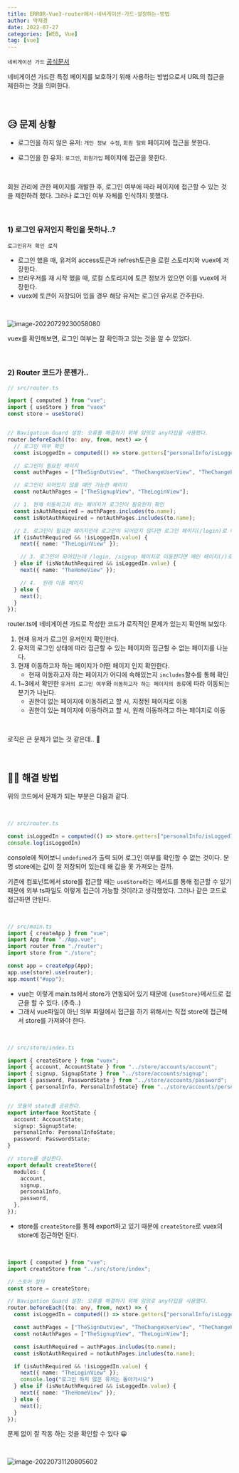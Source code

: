 ```yaml
---
title: ERROR-Vue3-router에서-네비게이션-가드-설정하는-방법
author: 박재경
date: 2022-07-27
categories: [WEB, Vue]
tag: [vue]
---
```


`네비게이션 가드` [공식문서](https://router.vuejs.org/guide/advanced/navigation-guards.html)

네비게이션 가드란 특정 페이지를 보호하기 위해 사용하는 방법으로서 URL의 접근을 제한하는 것을 의미한다. 

<br>

## 😥 문제 상황

- 로그인을 하지 않은 유저: `개인 정보 수정`, `회원 탈퇴` 페이지에 접근을 못한다. 

- 로그인을 한 유저: `로그인`, `회원가입` 페이지에 접근을 못한다.

<br>

회원 관리에 관한 페이지를 개발한 후, 로그인 여부에 따라 페이지에 접근할 수 있는 것을 제한하려 했다. 그러나 로그인 여부 자체를 인식하지 못했다. 

<br>

### 1) 로그인 유저인지 확인을 못하나..?

`로그인유저 확인 로직`

- 로그인 했을 때, 유저의 access토큰과 refresh토큰을 로컬 스토리지와 vuex에 저장한다. 
- 브라우저를 재 시작 했을 때, 로컬 스토리지에 토큰 정보가 있으면 이를 vuex에 저장한다. 
- vuex에 토큰이 저장되어 있을 경우 해당 유저는 로그인 유저로 간주한다. 

<br>

![image-20220729230058080](https://raw.githubusercontent.com/JaeKP/image_repo/main/img/image-20220729230058080.png)

vuex를 확인해보면, 로그인 여부는 잘 확인하고 있는 것을 알 수 있었다. 

<br>

### 2) Router 코드가 문젠가..

```typescript
// src/router.ts 

import { computed } from "vue";
import { useStore } from "vuex"
const store = useStore()


// Navigation Guard 설정: 오류를 해결하기 위해 임의로 any타입을 사용했다. 
router.beforeEach((to: any, from, next) => {
  // 로그인 여부 확인
  const isLoggedIn = computed(() => store.getters["personalInfo/isLoggedIn"]);

  // 로그인이 필요한 페이지
  const authPages = ["TheSignOutView", "TheChangeUserView", "TheChangePwView"];

  // 로그인이 되어있지 않을 때만 가능한 페이지
  const notAuthPages = ["TheSignupView", "TheLoginView"];

  // 1. 현재 이동하고자 하는 페이지가 로그인이 필요한지 확인
  const isAuthRequired = authPages.includes(to.name);
  const isNotAuthRequired = notAuthPages.includes(to.name);

  // 2. 로그인이 필요한 페이지인데 로그인이 되어있지 않다면 로그인 페이지(/login)로 이동
  if (isAuthRequired && !isLoggedIn.value) {
    next({ name: "TheLoginView" });

    // 3. 로그인이 되어있는데 /login, /signup 페이지로 이동한다면 메인 페이지(/)로 이동
  } else if (isNotAuthRequired && isLoggedIn.value) {
    next({ name: "TheHomeView" });

    // 4.  원래 이동 페이지
  } else {
    next();
  }
});
```

router.ts에 네비게이션 가드로 작성한 코드가 로직적인 문제가 있는지 확인해 보았다. 

1. 현재 유저가 로그인 유저인지 확인한다.
2. 유저의 로그인 상태에 따라  접근할 수 있는 페이지와 접근할 수 없는 페이지를 나눈다.
3. 현재 이동하고자 하는 페이지가 어떤 페이지 인지 확인한다. 
   - 현재 이동하고자 하는 페이지가 어디에 속해있는지 `includes`함수를  통해 확인 
4. 1~3에서 확인한 `유저의 로그인 여부`와 `이동하고자 하는 페이지의 종류`에 따라 이동되는 분기가 나뉜다. 
   - 권한이 없는 페이지에 이동하려고 할 시, 지정된 페이지로 이동
   - 권한이 있는 페이지에 이동하려고 할 시, 원래 이동하려고 하는 페이지로 이동

<br>

로직은 큰 문제가 없는 것 같은데.. 🤔

<br>

## 🤸‍♂️ 해결 방법

위의 코드에서 문제가 되는 부분은 다음과 같다.

<br>

```typescript
// src/router.ts 

const isLoggedIn = computed(() => store.getters["personalInfo/isLoggedIn"]);
console.log(isLoggedIn)
```

console에 찍어보니 `undefined`가 출력 되어 로그인 여부를 확인할 수 없는 것이다. 분명 store에는 값이 잘 저장되어 있는데 왜 값을 못 가져오는 걸까. 

기존에 컴포넌트에서 store를 접근할 때는 `useStore`라는 메서드를 통해 접근할 수 있기 때문에  외부 ts파일도 이렇게 접근이 가능할 것이라고 생각했었다. 그러나 같은 코드로 접근하면 안된다.

<br>

````typescript
// src/main.ts
import { createApp } from "vue";
import App from "./App.vue";
import router from "./router";
import store from "./store";

const app = createApp(App);
app.use(store).use(router);
app.mount("#app");
````

- vue는 이렇게 main.ts에서 store가 연동되어 있기 때문에 `{useStore}`메서드로 접근을 할 수 있다. (추측..) 
- 그래서 vue파일이 아닌 외부 파일에서 접근을 하기 위해서는 직접 store에 접근해서 store를 가져와야 한다. 

<br>

```typescript
// src/store/index.ts

import { createStore } from "vuex";
import { account, AccountState } from "../store/accounts/account";
import { signup, SignupState } from "../store/accounts/signup";
import { password, PasswordState } from "../store/accounts/password";
import { personalInfo, PersonalInfoState} from "../store/accounts/personalInfo";


// 모듈의 state를 공유한다.
export interface RootState {
  account: AccountState;
  signup: SignupState;
  personalInfo: PersonalInfoState;
  password: PasswordState;
}

// store를 생성한다.
export default createStore({
  modules: {
    account,
    signup,
    personalInfo,
    password,
  },
});

```

- store를 `createStore`를 통해 export하고 있기 때문에 `createStore`로 vuex의 store에 접근하면 된다. 

<br>

```typescript
import { computed } from "vue";
import createStore from "../src/store/index";

// 스토어 정의
const store = createStore;

// Navigation Guard 설정: 오류를 해결하기 위해 임의로 any타입을 사용했다. 
router.beforeEach((to: any, from, next) => {
  const isLoggedIn = computed(() => store.getters["personalInfo/isLoggedIn"]);

  const authPages = ["TheSignOutView", "TheChangeUserView", "TheChangePwView"];
  const notAuthPages = ["TheSignupView", "TheLoginView"];

  const isAuthRequired = authPages.includes(to.name);
  const isNotAuthRequired = notAuthPages.includes(to.name);

  if (isAuthRequired && !isLoggedIn.value) {
    next({ name: "TheLoginView" });
    console.log("로그인 하지 않은 유저는 돌아가시오")
  } else if (isNotAuthRequired && isLoggedIn.value) {
    next({ name: "TheHomeView" });
  } else {
    next();
  }
});
```

문제 없이 잘 작동 하는 것을 확인할 수 있다 😀

<br>

![image-20220731120805602](https://raw.githubusercontent.com/JaeKP/image_repo/main/img/image-20220731120805602.png)

<br>
